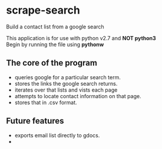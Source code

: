 # scrape-search
Build a contact list from a google search

This application is for use with python v2.7 and **NOT python3**  
Begin by running the file using **pythonw**    

## The core of the program
- queries google for a particular search term.   
- stores the links the google search returns.  
- iterates over that lists and vists each page  
- attempts to locate contact information on that page.  
- stores that in .csv format.  

## Future features  
- exports email list directly to gdocs.
- 
